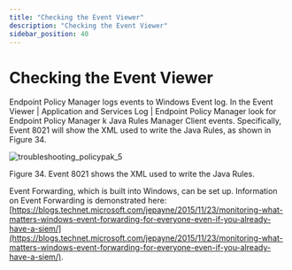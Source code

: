 ```yaml
---
title: "Checking the Event Viewer"
description: "Checking the Event Viewer"
sidebar_position: 40
---
```


# Checking the Event Viewer

Endpoint Policy Manager logs events to Windows Event log. In the Event Viewer | Application and
Services Log | Endpoint Policy Manager look for Endpoint Policy Manager k Java Rules Manager Client
events. Specifically, Event 8021 will show the XML used to write the Java Rules, as shown in
Figure 34.

![troubleshooting_policypak_5](/images/endpointpolicymanager/troubleshooting/javaenterpriserules/troubleshooting_endpointpolicymanager_5.webp)

Figure 34. Event 8021 shows the XML used to write the Java Rules.

Event Forwarding, which is built into Windows, can be set up. Information on Event Forwarding is
demonstrated here:
[https://blogs.technet.microsoft.com/jepayne/2015/11/23/monitoring-what-matters-windows-event-forwarding-for-everyone-even-if-you-already-have-a-siem/](https://blogs.technet.microsoft.com/jepayne/2015/11/23/monitoring-what-matters-windows-event-forwarding-for-everyone-even-if-you-already-have-a-siem/).
